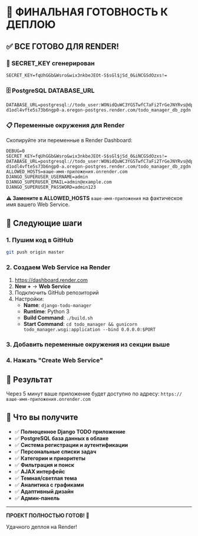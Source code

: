 # 🚀 ФИНАЛЬНАЯ ГОТОВНОСТЬ К ДЕПЛОЮ

## ✅ ВСЕ ГОТОВО ДЛЯ RENDER!

### 🔑 SECRET_KEY сгенерирован
```
SECRET_KEY=fqUhGGb&Wsro&wix3nkbeJEOt-S$sGl$jSd_0&iNCGSdOzxs!=
```

### 🗄️ PostgreSQL DATABASE_URL
```
DATABASE_URL=postgresql://todo_user:WONidQuWC3YGSTwfC7aFi2TrGeJNYRvs@dpg-d1odl4vfte5s73b6ngp0-a.oregon-postgres.render.com/todo_manager_db_zgdn
```

### 📋 Переменные окружения для Render
Скопируйте эти переменные в Render Dashboard:

```
DEBUG=0
SECRET_KEY=fqUhGGb&Wsro&wix3nkbeJEOt-S$sGl$jSd_0&iNCGSdOzxs!=
DATABASE_URL=postgresql://todo_user:WONidQuWC3YGSTwfC7aFi2TrGeJNYRvs@dpg-d1odl4vfte5s73b6ngp0-a.oregon-postgres.render.com/todo_manager_db_zgdn
ALLOWED_HOSTS=ваше-имя-приложения.onrender.com
DJANGO_SUPERUSER_USERNAME=admin
DJANGO_SUPERUSER_EMAIL=admin@example.com
DJANGO_SUPERUSER_PASSWORD=admin123
```

**⚠️ Замените в ALLOWED_HOSTS** `ваше-имя-приложения` на фактическое имя вашего Web Service.

## 🎯 Следующие шаги

### 1. Пушим код в GitHub
```bash
git push origin master
```

### 2. Создаем Web Service на Render
1. https://dashboard.render.com
2. **New +** → **Web Service**
3. Подключить GitHub репозиторий
4. Настройки:
   - **Name**: `django-todo-manager`
   - **Runtime**: Python 3
   - **Build Command**: `./build.sh`
   - **Start Command**: `cd todo_manager && gunicorn todo_manager.wsgi:application --bind 0.0.0.0:$PORT`

### 3. Добавить переменные окружения из секции выше

### 4. Нажать "Create Web Service"

## 🎉 Результат

Через 5 минут ваше приложение будет доступно по адресу:
`https://ваше-имя-приложения.onrender.com`

## 📱 Что вы получите

- ✅ **Полноценное Django TODO приложение**
- ✅ **PostgreSQL база данных в облаке**
- ✅ **Система регистрации и аутентификации**
- ✅ **Персональные списки задач**
- ✅ **Категории и приоритеты**
- ✅ **Фильтрация и поиск**
- ✅ **AJAX интерфейс**
- ✅ **Темная/светлая тема**
- ✅ **Аналитика с графиками**
- ✅ **Адаптивный дизайн**
- ✅ **Админ-панель**

---

**ПРОЕКТ ПОЛНОСТЬЮ ГОТОВ! 🚀**

Удачного деплоя на Render!
